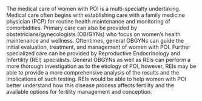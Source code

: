 The medical care of women with POI is a multi-specialty undertaking. Medical care often begins with establishing care with a family medicine physician (PCP) for routine health maintenance and monitoring of comorbidities. Primary care can also be provided by obstetricians/gynecologists (OB/GYNs) who focus on women’s health maintenance and wellness. Oftentimes, general OBGYNs can guide the initial evaluation, treatment, and management of women with POI. Further specialized care can be provided by Reproductive Endocrinology and Infertility (REI) specialists. General OBGYNs as well as REIs can perform a more thorough investigation as to the etiology of POI, however, REIs may be able to provide a more comprehensive analysis of the results and the implications of such testing. REIs would be able to help women with POI better understand how this disease process affects fertility and the available options for fertility management and conception.